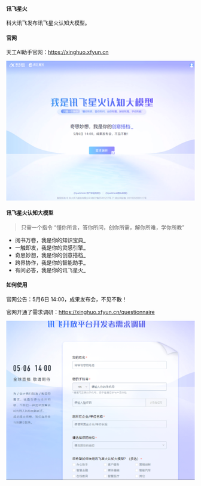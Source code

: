 #### 讯飞星火
科大讯飞发布讯飞星火认知大模型。

#### 官网
天工AI助手官网：https://xinghuo.xfyun.cn

![讯飞星火](../img/xunfeixinghuo.png)

#### 讯飞星火认知大模型
> 只需一个指令  “懂你所言，答你所问，创你所需，解你所难，学你所教”

+ 阅书万卷，我是你的知识宝典_
+ 一触即发，我是你的灵感引擎_
+ 奇思妙想，我是你的创意搭档_
+ 跨界协作，我是你的智能助手_
+ 有问必答，我是你的讯飞星火_

#### 如何使用
官网公告：5月6日 14:00，成果发布会，不见不散！

官网开通了需求调研：https://xinghuo.xfyun.cn/questionnaire

![讯飞星火需求调研](../img/xinghuo.png)